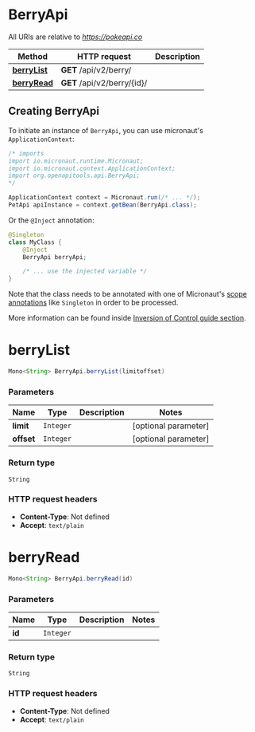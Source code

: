 # BerryApi

All URIs are relative to *https://pokeapi.co*

Method | HTTP request | Description
------------- | ------------- | -------------
[**berryList**](BerryApi.md#berryList) | **GET** /api/v2/berry/ | 
[**berryRead**](BerryApi.md#berryRead) | **GET** /api/v2/berry/{id}/ | 


## Creating BerryApi

To initiate an instance of `BerryApi`, you can use micronaut's `ApplicationContext`:
```java
/* imports
import io.micronaut.runtime.Micronaut;
import io.micronaut.context.ApplicationContext;
import org.openapitools.api.BerryApi;
*/

ApplicationContext context = Micronaut.run(/* ... */);
PetApi apiInstance = context.getBean(BerryApi.class);
```

Or the `@Inject` annotation:
```java
@Singleton
class MyClass {
    @Inject
    BerryApi berryApi;

    /* ... use the injected variable */
}
```
Note that the class needs to be annotated with one of Micronaut's [scope annotations](https://docs.micronaut.io/latest/guide/#scopes) like `Singleton` in order to be processed.

More information can be found inside [Inversion of Control guide section](https://docs.micronaut.io/latest/guide/#ioc).

<a name="berryList"></a>
# **berryList**
```java
Mono<String> BerryApi.berryList(limitoffset)
```



### Parameters
Name | Type | Description  | Notes
------------- | ------------- | ------------- | -------------
 **limit** | `Integer`|  | [optional parameter]
 **offset** | `Integer`|  | [optional parameter]


### Return type
`String`



### HTTP request headers
 - **Content-Type**: Not defined
 - **Accept**: `text/plain`

<a name="berryRead"></a>
# **berryRead**
```java
Mono<String> BerryApi.berryRead(id)
```



### Parameters
Name | Type | Description  | Notes
------------- | ------------- | ------------- | -------------
 **id** | `Integer`|  |


### Return type
`String`



### HTTP request headers
 - **Content-Type**: Not defined
 - **Accept**: `text/plain`

